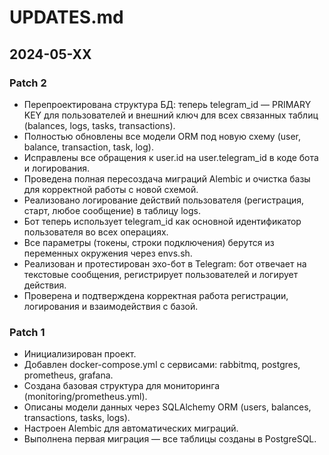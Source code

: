 # UPDATES.md

## 2024-05-XX

### Patch 2
- Перепроектирована структура БД: теперь telegram_id — PRIMARY KEY для пользователей и внешний ключ для всех связанных таблиц (balances, logs, tasks, transactions).
- Полностью обновлены все модели ORM под новую схему (user, balance, transaction, task, log).
- Исправлены все обращения к user.id на user.telegram_id в коде бота и логирования.
- Проведена полная пересоздача миграций Alembic и очистка базы для корректной работы с новой схемой.
- Реализовано логирование действий пользователя (регистрация, старт, любое сообщение) в таблицу logs.
- Бот теперь использует telegram_id как основной идентификатор пользователя во всех операциях.
- Все параметры (токены, строки подключения) берутся из переменных окружения через envs.sh.
- Реализован и протестирован эхо-бот в Telegram: бот отвечает на текстовые сообщения, регистрирует пользователей и логирует действия.
- Проверена и подтверждена корректная работа регистрации, логирования и взаимодействия с базой.

### Patch 1
- Инициализирован проект.
- Добавлен docker-compose.yml с сервисами: rabbitmq, postgres, prometheus, grafana.
- Создана базовая структура для мониторинга (monitoring/prometheus.yml).
- Описаны модели данных через SQLAlchemy ORM (users, balances, transactions, tasks, logs).
- Настроен Alembic для автоматических миграций.
- Выполнена первая миграция — все таблицы созданы в PostgreSQL.